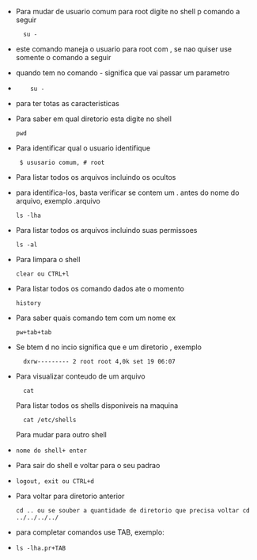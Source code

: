 
* Para mudar de usuario comum para root digite no shell p comando a seguir
    ```
      su - 
    ```

* este comando maneja o usuario para root com , se nao quiser use somente o comando a seguir
* quando tem no comando - significa que vai passar um parametro
* 
    ```
        su -
    ```

* para ter totas as caracteristicas


* Para saber em qual diretorio esta digite no shell

    ```
    pwd
    ```


* Para identificar qual o usuario identifique

  ```
   $ ususario comum, # root
  ```
* Para listar todos os arquivos incluindo os ocultos
* para identifica-los, basta verificar se contem um . antes do nome do arquivo, exemplo .arquivo

  ```
  ls -lha
  ```
* Para listar todos os arquivos incluindo suas permissoes
    ```
    ls -al
    ```
* Para limpara o shell
  ```
  clear ou CTRL+l
  ```
* Para listar todos os comando dados ate o momento
  ```
  history
  ```
* Para saber quais comando tem com um nome ex
    ```
    pw+tab+tab
    ```
* Se btem d no incio significa que e um diretorio , exemplo
    ```
      dxrw--------- 2 root root 4,0k set 19 06:07
    ```
* Para visualizar conteudo de um arquivo
  ```
    cat
    ```
  Para listar todos os shells disponiveis na maquina
  ```
    cat /etc/shells
    ```
  Para mudar para outro shell
* ```
  nome do shell+ enter
  ```
* Para sair do shell e voltar para o seu padrao
* ```
  logout, exit ou CTRL+d
  ```
* Para voltar para diretorio anterior
  ```
  cd .. ou se souber a quantidade de diretorio que precisa voltar cd ../../../../
  ```
* para completar comandos use TAB, exemplo:
* ```
  ls -lha.pr+TAB
  ```
